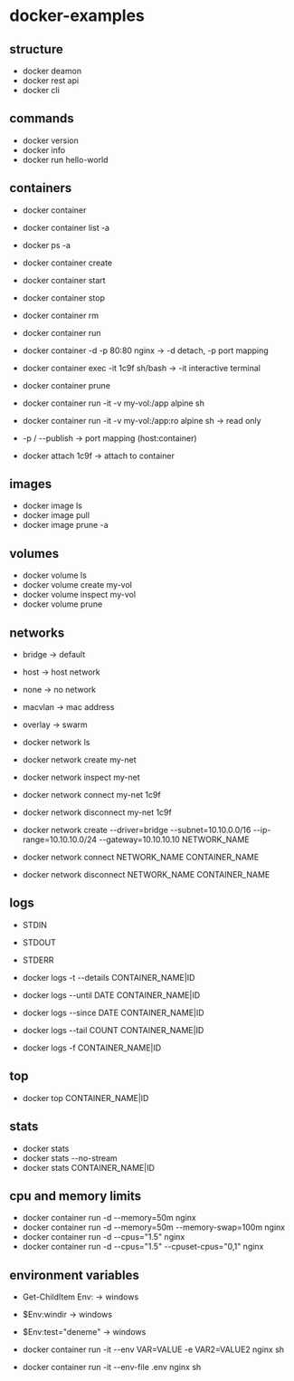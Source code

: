 # docker-examples

## structure
- docker deamon
- docker rest api
- docker cli

## commands
- docker version
- docker info
- docker run hello-world

## containers
- docker container
- docker container list -a
- docker ps -a
- docker container create
- docker container start
- docker container stop
- docker container rm
- docker container run
- docker container -d -p 80:80 nginx -> -d detach, -p port mapping
- docker container exec -it 1c9f sh/bash -> -it interactive terminal
- docker container prune
- docker container run -it -v my-vol:/app alpine sh
- docker container run -it -v my-vol:/app:ro alpine sh -> read only

- -p / --publish -> port mapping (host:container)

- docker attach 1c9f -> attach to container

## images
- docker image ls
- docker image pull
- docker image prune -a

## volumes
- docker volume ls
- docker volume create my-vol
- docker volume inspect my-vol
- docker volume prune

## networks
- bridge -> default
- host -> host network
- none -> no network

- macvlan -> mac address
- overlay -> swarm

- docker network ls
- docker network create my-net
- docker network inspect my-net
- docker network connect my-net 1c9f
- docker network disconnect my-net 1c9f

- docker network create --driver=bridge --subnet=10.10.0.0/16 --ip-range=10.10.10.0/24 --gateway=10.10.10.10 NETWORK_NAME
- docker network connect NETWORK_NAME CONTAINER_NAME
- docker network disconnect NETWORK_NAME CONTAINER_NAME

## logs
- STDIN
- STDOUT
- STDERR

- docker logs -t --details CONTAINER_NAME|ID
- docker logs --until DATE CONTAINER_NAME|ID
- docker logs --since DATE CONTAINER_NAME|ID
- docker logs --tail COUNT CONTAINER_NAME|ID
- docker logs -f CONTAINER_NAME|ID

## top
- docker top CONTAINER_NAME|ID

## stats
- docker stats
- docker stats --no-stream
- docker stats CONTAINER_NAME|ID

## cpu and memory limits
- docker container run -d --memory=50m nginx
- docker container run -d --memory=50m --memory-swap=100m nginx
- docker container run -d --cpus="1.5" nginx
- docker container run -d --cpus="1.5" --cpuset-cpus="0,1" nginx

## environment variables
- Get-ChildItem Env: -> windows
- $Env:windir -> windows
- $Env:test="deneme" -> windows

- docker container run -it --env VAR=VALUE -e VAR2=VALUE2 nginx sh
- docker container run -it --env-file .env nginx sh
